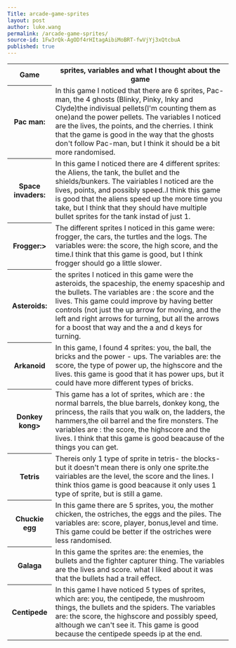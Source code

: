 ```yaml
---
Title: arcade-game-sprites
layout: post
author: luke.wang
permalink: /arcade-game-sprites/
source-id: 1Fw3rQk-AgODf4rHItagAibiMoBRT-fwVjYj3xQtcbuA
published: true
---
```

<table>
<tr><th>Game</th><th>sprites, variables and what I thought about the game</th></tr>
<tr><th>Pac man:</th>
<td>In this game I noticed that there are 6 sprites, Pac-man, the 4 ghosts 
(Blinky, Pinky, Inky and Clyde)the indivisual pellets(I'm counting them as one)and the power pellets.
The variables I noticed are the lives, the points, and the cherries. I think that the game is good in the way that
the ghosts don't follow Pac-man, but I think it should be a bit more randomised.
</tr>
<tr><th>Space invaders:</th>
<td>In this game I noticed there are 4 different sprites: the Aliens, the tank, the bullet and the shields/bunkers.
The vairiables I noticed are the lives, points, and possibly speed..I think this game is good that the aliens speed up the more time you take,
but I think that they should have multiple bullet sprites for the tank instad of just 1.</td></tr>
<tr><th>Frogger:></th>
<td>The different sprites I noticed in this game were: frogger, the cars, the turtles and the logs. The variables were:
the score, the high score, and the time.I think that this game is good, but I think frogger should go a little slower.</td></tr>
<tr><th>Asteroids:</th>
<td>the sprites I noticed in this game were the asteroids, the spaceship, the enemy spaceship and the bullets.
The variables are : the score and the lives. This game could improve by having better controls (not just the up arrow for 
moving, and the left and right arrows for turning, but all the arrows for a boost that way and the a and d keys for turning.</td></tr>
<tr><th> Arkanoid </th>
<td> In this game, I found 4 sprites: you, the ball, the bricks and the power - ups. The variables are: the score, the type of power up,
the highscore and the lives. this game is good that it has power ups, but it could have more different types of bricks.</td></tr>
<tr><th>Donkey kong></th>
<td>This game has a lot of sprites, which are : the normal barrels, the blue barrels, donkey kong, the princess, the rails
that you walk on, the ladders, the hammers,the oil barrel and the fire monsters. The variables are : the score, the highscore and the lives.
I think that this game is good beacause of the things you can get.</td></tr>
<tr><th>Tetris</th>
<td>Thereis only 1 type of sprite in tetris- the blocks- but it doesn't mean there is only one sprite.the vairiables are the level, the score
and the lines. I think thios game is good beacause it only uses 1 type of sprite, but is still a game.</td></tr>
<tr><th>Chuckie egg</th>
<td>In this game there are 5 sprites, you, the mother chicken, the ostriches, the eggs and the piles. The variables are: score, player, bonus,level
and time. This game could be better if the ostriches were less randomised.</td></tr>
<tr><th>Galaga</th>
<td> In this game the sprites are: the enemies, the bullets and the fighter capturer thing. The variables are the lives and score.
what I liked about it was that the bullets had a trail effect.</td></tr>
<tr><th>Centipede</th>
<td> In this game I have noticed 5 types of sprites, which are: you, the centipede, the mushroom things, the bullets and the spiders.
The variables are: the score, the highscore and possibly speed, although we can't see it. This game is good because the centipede speeds
ip at the end.</td></tr>
